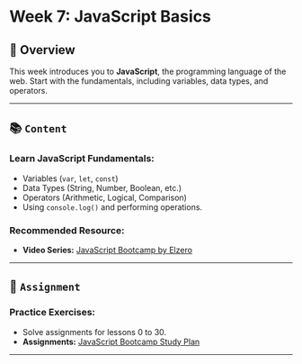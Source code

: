 # Week 7: JavaScript Basics

## 🚀 Overview

This week introduces you to **JavaScript**, the programming language of the web. Start with the fundamentals, including variables, data types, and operators.

---

## 📚 `Content`

### Learn JavaScript Fundamentals:

- Variables (`var`, `let`, `const`)
- Data Types (String, Number, Boolean, etc.)
- Operators (Arithmetic, Logical, Comparison)
- Using `console.log()` and performing operations.

### Recommended Resource:

- **Video Series:** [JavaScript Bootcamp by Elzero](https://www.youtube.com/watch?v=GM6dQBmc-Xg&list=PLDoPjvoNmBAx3kiplQR_oeDqLDBUDYwVv )

---

## 📝 `Assignment`

### Practice Exercises:

- Solve assignments for lessons 0 to 30.
- **Assignments:** [JavaScript Bootcamp Study Plan](https://elzero.org/study/javascript-bootcamp-2021-study-plan/)

---

